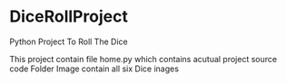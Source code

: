 # DiceRollProject
Python Project To  Roll The Dice
 
This project contain file home.py which contains acutual project source code
Folder Image contain all six Dice inages
